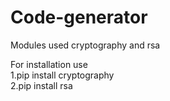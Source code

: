 # Code-generator

Modules used cryptography and rsa 

For installation use   
1.pip install cryptography     
2.pip install rsa
